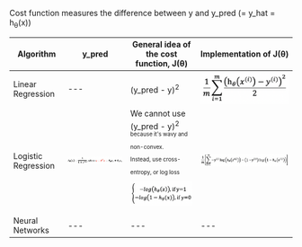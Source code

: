 Cost function measures the difference between y and y_pred (= y_hat = h<sub>θ</sub>(x))

Algorithm | y_pred | General idea of the cost function, J(θ) | Implementation of J(θ)
--- | --- | --- | ---
Linear Regression | --- | (y_pred - y)<sup>2</sup> | <img src="./images/cost_function_linear_regression.png" width="180px">
Logistic Regression | <img src="./images/y_hat_logistic_function.png" width="350px"> | We cannot use (y_pred - y)<sup>2<sup> because it's wavy and non-convex.<br/>Instead, use cross-entropy, or log loss<br/><img src="./images/cost_function_logistic_regression_idea.png" width="200px"> | <img src="./images/cost_function_logistic_regression_implementation.png" width="400px">
Neural Networks | --- | --- | ---

